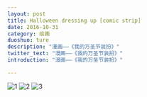 ```yaml
---
layout: post
title: Halloween dressing up [comic strip]
date: 2016-10-31
category: 绘画
duoshuo: ture
description: "漫画——《我的万圣节装扮》"
twitter_text: "漫画——《我的万圣节装扮》"
introduction: "漫画——《我的万圣节装扮》"

---
```

![1](http://ww1.sinaimg.cn/mw690/8db2c8cbgw1f9bd4jfx10j20kv0kt76h.jpg)
![2](http://ww1.sinaimg.cn/mw690/8db2c8cbgw1f9bd4lb5p2j20fc0o9q4x.jpg)
![3](http://ww4.sinaimg.cn/mw690/8db2c8cbgw1f9bd4n63gkj20jc0k977i.jpg)